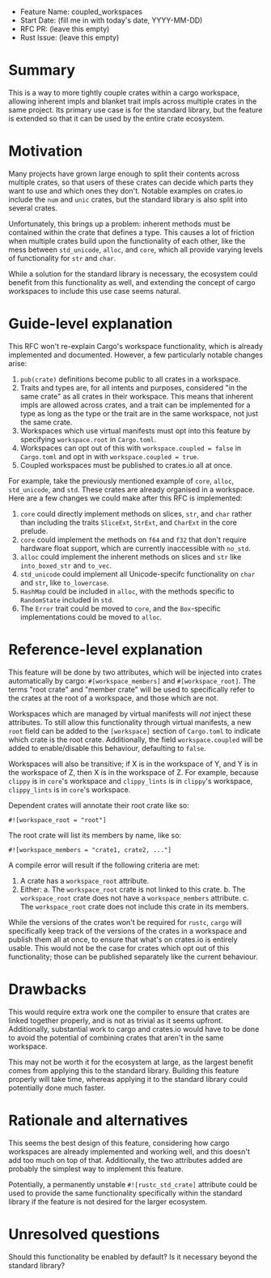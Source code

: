 - Feature Name: coupled_workspaces
- Start Date: (fill me in with today's date, YYYY-MM-DD)
- RFC PR: (leave this empty)
- Rust Issue: (leave this empty)

# Summary
[summary]: #summary

This is a way to more tightly couple crates within a cargo workspace, allowing
inherent impls and blanket trait impls across multiple crates in the same
project. Its primary use case is for the standard library, but the feature is
extended so that it can be used by the entire crate ecosystem.

# Motivation
[motivation]: #motivation

Many projects have grown large enough to split their contents across multiple
crates, so that users of these crates can decide which parts they want to use
and which ones they don't. Notable examples on crates.io include the `num` and
`unic` crates, but the standard library is also split into several crates.

Unfortunately, this brings up a problem: inherent methods must be contained
within the crate that defines a type. This causes a lot of friction when
multiple crates build upon the functionality of each other, like the mess
between `std_unicode`, `alloc`, and `core`, which all provide varying levels of
functionality for `str` and `char`.

While a solution for the standard library is necessary, the ecosystem could
benefit from this functionality as well, and extending the concept of cargo
workspaces to include this use case seems natural.

# Guide-level explanation
[guide-level-explanation]: #guide-level-explanation

This RFC won't re-explain Cargo's workspace functionality, which is already
implemented and documented. However, a few particularly notable changes arise:

1. `pub(crate)` definitions become public to all crates in a workspace.
2. Traits and types are, for all intents and purposes, considered "in the same
   crate" as all crates in their workspace. This means that inherent impls are
   allowed across crates, and a trait can be implemented for a type as long as
   the type or the trait are in the same workspace, not just the same crate.
3. Workspaces which use virtual manifests must opt into this feature by
   specifying `workspace.root` in `Cargo.toml`.
4. Workspaces can opt out of this with `workspace.coupled = false` in
   `Cargo.toml` and opt in with `workspace.coupled = true`.
5. Coupled workspaces must be published to crates.io all at once.

For example, take the previously mentioned example of `core`, `alloc`,
`std_unicode`, and `std`. These crates are already organised in a workspace.
Here are a few changes we could make after this RFC is implemented:

1. `core` could directly implement methods on slices, `str`, and `char` rather
   than including the traits `SliceExt`, `StrExt`, and `CharExt` in the core
   prelude.
2. `core` could implement the methods on `f64` and `f32` that don't require
   hardware float support, which are currently inaccessible with `no_std`.
3. `alloc` could implement the inherent methods on slices and `str` like
   `into_boxed_str` and `to_vec`.
4. `std_unicode` could implement all Unicode-specifc functionality on `char` and
   `str`, like `to_lowercase`.
5. `HashMap` could be included in `alloc`, with the methods specific to
   `RandomState` included in `std`.
6. The `Error` trait could be moved to `core`, and the `Box`-specific
   implementations could be moved to `alloc`.

# Reference-level explanation
[reference-level-explanation]: #reference-level-explanation

This feature will be done by two attributes, which will be injected into
crates automatically by cargo: `#[workspace_members]` and `#[workspace_root]`.
The terms "root crate" and "member crate" will be used to specifically refer to
the crates at the root of a workspace, and those which are not.

Workspaces which are managed by virtual manifests will *not* inject these
attributes. To still allow this functionality through virtual manifests, a new
`root` field can be added to the `[workspace]` section of `Cargo.toml` to
indicate which crate is the root crate. Additionally, the field
`workspace.coupled` will be added to enable/disable this behaviour, defaulting
to `false`.

Workspaces will also be transitive; if X is in the workspace of Y, and Y is in
the workspace of Z, then X is in the workspace of Z. For example, because
`clippy` is in `core`'s workspace and `clippy_lints` is in `clippy`'s
workspace, `clippy_lints` is in `core`'s workspace.

Dependent crates will annotate their root crate like so:

```
#![workspace_root = "root"]
```

The root crate will list its members by name, like so:

```
#![workspace_members = "crate1, crate2, ..."]
```

A compile error will result if the following criteria are met:

1. A crate has a `workspace_root` attribute.
2. Either:
    a. The `workspace_root` crate is not linked to this crate.
    b. The `workspace_root` crate does not have a `workspace_members` attribute.
    c. The `workspace_root` crate does not include this crate in its members.

While the versions of the crates won't be required for `rustc`, `cargo` will
specifically keep track of the versions of the crates in a workspace and publish
them all at once, to ensure that what's on crates.io is entirely usable. This
would not be the case for crates which opt out of this functionality; those can
be published separately like the current behaviour.

# Drawbacks
[drawbacks]: #drawbacks

This would require extra work one the compiler to ensure that crates are linked
together properly, and is not as trivial as it seems upfront. Additionally,
substantial work to cargo and crates.io would have to be done to avoid the
potential of combining crates that aren't in the same workspace.

This may not be worth it for the ecosystem at large, as the largest benefit
comes from applying this to the standard library. Building this feature properly
will take time, whereas applying it to the standard library could potentially
done much faster.

# Rationale and alternatives
[alternatives]: #alternatives

This seems the best design of this feature, considering how cargo workspaces are
already implemented and working well, and this doesn't add too much on top of
that. Additionally, the two attributes added are probably the simplest way to
implement this feature.

Potentially, a permanently unstable `#![rustc_std_crate]` attribute could be
used to provide the same functionality specifically within the standard library
if the feature is not desired for the larger ecosystem.

# Unresolved questions
[unresolved]: #unresolved-questions

Should this functionality be enabled by default? Is it necessary beyond the
standard library?
